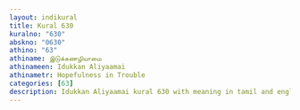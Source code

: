```yaml
---
layout: indikural
title: Kural 630
kuralno: "630"
abskno: "0630"
athino: "63"
athiname: இடுக்கணழியாமை
athinameen: Idukkan Aliyaamai
athinametr: Hopefulness in Trouble
categories: [63]
description: Idukkan Aliyaamai kural 630 with meaning in tamil and english 
---
```


